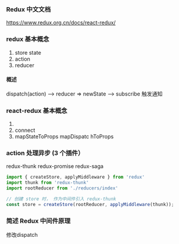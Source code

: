 ### Redux 中文文档

https://www.redux.org.cn/docs/react-redux/

### redux 基本概念

1. store state
2. action
3. reducer

#### 概述

dispatch(action) -->
reducer => newState -->
subscribe 触发通知

### react-redux 基本概念

1. <Provider>
2. connect
3. mapStateToProps  mapDispatc hToProps

### action 处理异步  (3 个插件）

redux-thunk
redux-promise
redux-saga

```js
import { createStore, applyMiddleware } from 'redux'
import thunk from 'redux-thunk'
import rootReducer from './reducers/index'

// 创建 store 时， 作为中间件引入 redux-thunk
const store = createStore(rootReducer, applyMiddleware(thunk));
```

### 简述 Redux 中间件原理

修改dispatch